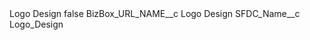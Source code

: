 <?xml version="1.0" encoding="UTF-8"?>
<CustomMetadata xmlns="http://soap.sforce.com/2006/04/metadata" xmlns:xsi="http://www.w3.org/2001/XMLSchema-instance" xmlns:xsd="http://www.w3.org/2001/XMLSchema">
    <label>Logo Design</label>
    <protected>false</protected>
    <values>
        <field>BizBox_URL_NAME__c</field>
        <value xsi:type="xsd:string">Logo Design</value>
    </values>
    <values>
        <field>SFDC_Name__c</field>
        <value xsi:type="xsd:string">Logo_Design</value>
    </values>
</CustomMetadata>

